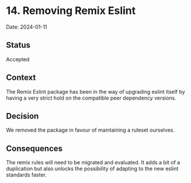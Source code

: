 # 14. Removing Remix Eslint

Date: 2024-01-11

## Status

Accepted

## Context

The Remix Eslint package has been in the way of upgrading eslint itself by having a very strict hold on the compatible peer dependency versions.

## Decision

We removed the package in favour of maintaining a ruleset ourselves.

## Consequences

The remix rules will need to be migrated and evaluated. It adds a bit of a duplication but also unlocks the possibility of adapting to the new eslint standards faster.
